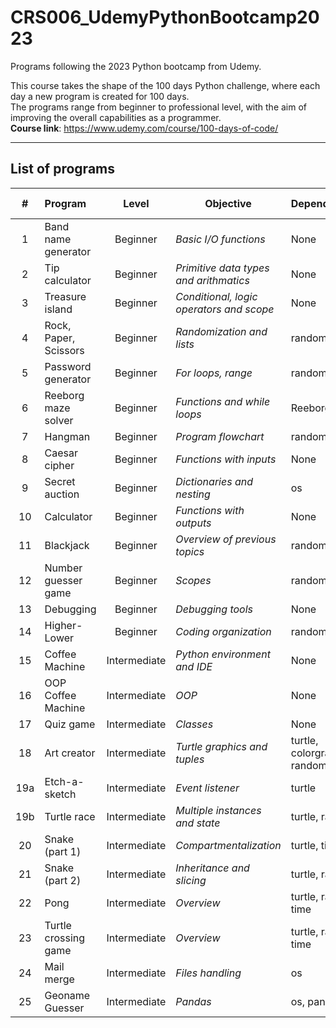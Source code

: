# CRS006_UdemyPythonBootcamp2023
Programs following the 2023 Python bootcamp from Udemy.

This course takes the shape of the 100 days Python challenge, where each day a new program is created for 100 days.<br>
The programs range from beginner to professional level, with the aim of improving the overall capabilities as a programmer.<br>
<b>Course link</b>: https://www.udemy.com/course/100-days-of-code/

---
## List of programs
|  # | Program               | Level        | Objective                                     | Dependencies              | Completion date |
|:--:|:----------------------|:------------:|-----------------------------------------------|--------------             |:---------------:|
|  1 | Band name generator   | Beginner     | <i>Basic I/O functions</i>                    | None                      | *12/10/23*      |
|  2 | Tip calculator        | Beginner     | <i>Primitive data types and arithmatics</i>   | None                      | *13/10/23*      |
|  3 | Treasure island       | Beginner     | <i>Conditional, logic operators and scope</i> | None                      | *14/10/23*      |
|  4 | Rock, Paper, Scissors | Beginner     | <i>Randomization and lists</i>                | random                    | *15/10/23*      |
|  5 | Password generator    | Beginner     | <i>For loops, range</i>                       | random                    | *16/10/23*      |
|  6 | Reeborg maze solver   | Beginner     | <i>Functions and while loops</i>              | Reeborg                   | *18/10/23*      |
|  7 | Hangman               | Beginner     | <i>Program flowchart</i>                      | random, os                | *19/10/23*      |
|  8 | Caesar cipher         | Beginner     | <i>Functions with inputs</i>                  | None                      | *20/10/23*      |
|  9 | Secret auction        | Beginner     | <i>Dictionaries and nesting</i>               | os                        | *21/10/23*      |
| 10 | Calculator            | Beginner     | <i>Functions with outputs</i>                 | None                      | *22/10/23*      |
| 11 | Blackjack             | Beginner     | <i>Overview of previous topics</i>            | random, os                | *24/10/23*      |
| 12 | Number guesser game   | Beginner     | <i>Scopes</i>                                 | random                    | *25/10/23*      |
| 13 | Debugging             | Beginner     | <i>Debugging tools</i>                        | None                      | *26/10/23*      |
| 14 | Higher-Lower          | Beginner     | <i>Coding organization</i>                    | random, os                | *28/10/23*      |
| 15 | Coffee Machine        | Intermediate | <i>Python environment and IDE</i>             | None                      | *29/10/23*      |
| 16 | OOP Coffee Machine    | Intermediate | <i>OOP</i>                                    | None                      | *30/10/23*      |
| 17 | Quiz game             | Intermediate | <i>Classes</i>                                | None                      | *31/10/23*      |
| 18 | Art creator           | Intermediate | <i>Turtle graphics and tuples</i>             | turtle, colorgram, random | *01/11/23*      |
| 19a | Etch-a-sketch | Intermediate | <i>Event listener</i> | turtle | *02/11/23* |
| 19b | Turtle race | Intermediate | <i>Multiple instances and state</i> | turtle, random | *02/11/23* |
| 20 | Snake (part 1) | Intermediate | <i>Compartmentalization</i> | turtle, time | *03/11/23* |
| 21 | Snake (part 2) | Intermediate | <i>Inheritance and slicing</i> | turtle, random | *04/11/23* |
| 22 | Pong | Intermediate | <i>Overview</i> | turtle, random, time | *06/11/23* |
| 23 | Turtle crossing game | Intermediate | <i>Overview</i> | turtle, random, time | *07/11/23* |
| 24 | Mail merge | Intermediate | <i>Files handling</i> | os | *08/11/23* |
| 25 | Geoname Guesser | Intermediate | <i>Pandas</i> | os, pandas |  | 